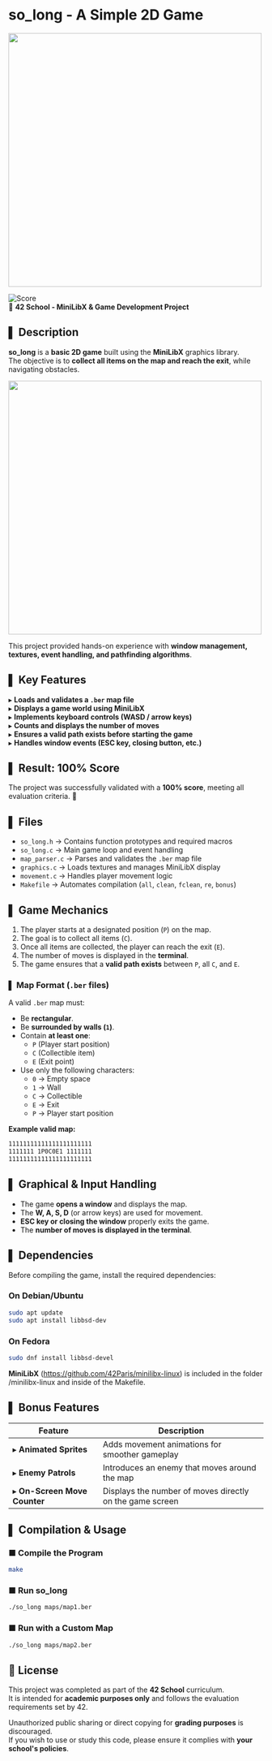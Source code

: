 # so_long - A Simple 2D Game

<img src="https://github.com/user-attachments/assets/64aaadef-8c66-4766-9790-32f8032226f8" width="500">

![Score](https://img.shields.io/badge/Score-100%25-brightgreen)  
📌 **42 School - MiniLibX & Game Development Project**  

## ▌ Description
**so_long** is a **basic 2D game** built using the **MiniLibX** graphics library.  
The objective is to **collect all items on the map and reach the exit**, while navigating obstacles.

<img src="https://github.com/user-attachments/assets/3ebba97c-388f-4b25-8056-6c97e52cc90a" width="500">

This project provided hands-on experience with **window management, textures, event handling, and pathfinding algorithms**.

## ▌ Key Features
▸ **Loads and validates a `.ber` map file**  
▸ **Displays a game world using MiniLibX**  
▸ **Implements keyboard controls (WASD / arrow keys)**  
▸ **Counts and displays the number of moves**  
▸ **Ensures a valid path exists before starting the game**  
▸ **Handles window events (ESC key, closing button, etc.)**  

## ▌ Result: **100% Score**
The project was successfully validated with a **100% score**, meeting all evaluation criteria. 🎉

## ▌ Files
- `so_long.h` → Contains function prototypes and required macros  
- `so_long.c` → Main game loop and event handling  
- `map_parser.c` → Parses and validates the `.ber` map file  
- `graphics.c` → Loads textures and manages MiniLibX display  
- `movement.c` → Handles player movement logic  
- `Makefile` → Automates compilation (`all`, `clean`, `fclean`, `re`, `bonus`)  

## ▌ **Game Mechanics**
1. The player starts at a designated position (`P`) on the map.
2. The goal is to collect all items (`C`).
3. Once all items are collected, the player can reach the exit (`E`).
4. The number of moves is displayed in the **terminal**.
5. The game ensures that a **valid path exists** between `P`, all `C`, and `E`.

### ▌ **Map Format (`.ber` files)**
A valid `.ber` map must:
- Be **rectangular**.
- Be **surrounded by walls (`1`)**.
- Contain **at least one**:
  - `P` (Player start position)
  - `C` (Collectible item)
  - `E` (Exit point)
- Use only the following characters:
  - `0` → Empty space
  - `1` → Wall
  - `C` → Collectible
  - `E` → Exit
  - `P` → Player start position

**Example valid map:**
```txt
11111111111111111111111
1111111 1P0C0E1 1111111
11111111111111111111111
```

## ▌ **Graphical & Input Handling**
- The game **opens a window** and displays the map.
- The **W, A, S, D** (or arrow keys) are used for movement.
- **ESC key or closing the window** properly exits the game.
- The **number of moves is displayed in the terminal**.

## ▌ **Dependencies**
Before compiling the game, install the required dependencies:

### **On Debian/Ubuntu**
```sh
sudo apt update  
sudo apt install libbsd-dev  
```

### **On Fedora**
```sh
sudo dnf install libbsd-devel  
```

**MiniLibX** (https://github.com/42Paris/minilibx-linux) is included in the folder /minilibx-linux and inside of the Makefile.

## ▌ **Bonus Features**
| Feature | Description |
|---------|-------------|
| ▸ **Animated Sprites** | Adds movement animations for smoother gameplay |
| ▸ **Enemy Patrols** | Introduces an enemy that moves around the map |
| ▸ **On-Screen Move Counter** | Displays the number of moves directly on the game screen |

## ▌ Compilation & Usage
### ■ **Compile the Program**
```sh
make
``` 

### ■ **Run so_long**
```sh
./so_long maps/map1.ber  
```

### ■ **Run with a Custom Map**
```sh
./so_long maps/map2.ber  
```

## 📜 License
This project was completed as part of the **42 School** curriculum.  
It is intended for **academic purposes only** and follows the evaluation requirements set by 42.  

Unauthorized public sharing or direct copying for **grading purposes** is discouraged.  
If you wish to use or study this code, please ensure it complies with **your school's policies**.  

